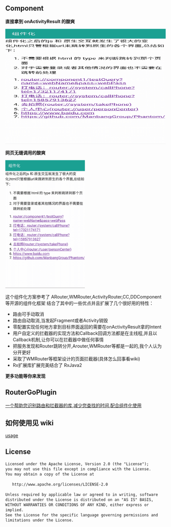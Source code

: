 Component
-------

**直接拿到 onActivityResult 的酸爽**

<img src="imgs/componentDesc.gif" width="630px" height="360px"/>

**网页无缝调用的酸爽**

<img src="imgs/componentDesc.gif" width="250px" height="400px"/>

这个组件化方案参考了 ARouter,WMRouter,ActivityRouter,CC,DDComponent等开源的组件化框架
结合了其中的一些优点并且扩展了几个很好用的特性：

- 路由可手动取消
- 路由自动取消,当发起Fragment或者Activity销毁
- 零配置实现任何地方拿到目标界面返回的需要在onActivityResult拿的Intent
- 用户自定义的拦截器的实现方法和Callback回调方法都是在主线程,并且以Callback机制,让你可以在拦截器中做任何事情
- 把服务发现和Router跳转分开,Arouter,WMRouter等都是一起的,我个人认为分开更好
- 采取了WMRouter等框架设计的页面拦截器(具体怎么回事看wiki)
- Rx扩展库扩展完美结合了 RxJava2

**更多功能等你来发现**

RouterGoPlugin
-------

[一个帮助您识别路由和拦截器的库,减少您查找的时间,配合组件化使用](https://github.com/xiaojinzi123/RouterGoPlugin)

如何使用见 wiki 
-------

[usage](https://github.com/xiaojinzi123/Component/wiki/how-to-use)

License
-------

    Licensed under the Apache License, Version 2.0 (the "License");
    you may not use this file except in compliance with the License.
    You may obtain a copy of the License at

       http://www.apache.org/licenses/LICENSE-2.0

    Unless required by applicable law or agreed to in writing, software
    distributed under the License is distributed on an "AS IS" BASIS,
    WITHOUT WARRANTIES OR CONDITIONS OF ANY KIND, either express or implied.
    See the License for the specific language governing permissions and
    limitations under the License.
